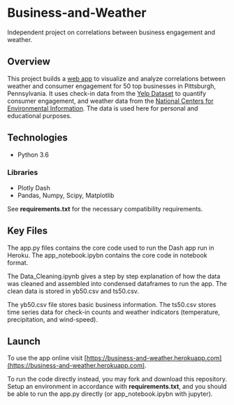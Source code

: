 # Business-and-Weather
Independent project on correlations between business engagement and weather.

## Overview 

This project builds a [web app](https://business-and-weather.herokuapp.com) to visualize and analyze correlations
between weather and consumer engagement for 50 top businesses in Pittsburgh, Pennsylvania. It uses check-in data
from the [Yelp Dataset](https://www.yelp.com/dataset) to quantify consumer engagement, and weather data from the
[National Centers for Environmental Information](https://www.ncdc.noaa.gov/data-access/). The data is used here
for personal and educational purposes. 

## Technologies 

* Python 3.6

### Libraries

* Plotly Dash
* Pandas, Numpy, Scipy, Matplotlib

See __requirements.txt__ for the necessary compatibility requirements.  

## Key Files

The app.py files contains the core code used to run the Dash app run in Heroku. The app_notebook.ipybn 
contains the core code in notebook format.

The Data_Cleaning.ipynb gives a step by step explanation of how the data was cleaned and assembled into condensed 
dataframes to run the app. The clean data is stored in yb50.csv and ts50.csv.

The yb50.csv file stores basic business information. The ts50.csv stores time series data for check-in counts 
and weather indicators (temperature, precipitation, and wind-speed).

## Launch

To use the app online visit [https://business-and-weather.herokuapp.com](https://business-and-weather.herokuapp.com).

To run the code directly instead, you may fork and download this repository. Setup an environment in accordance with __requirements.txt__, and you should be able to run the app.py directly (or app_notebook.ipybn with jupyter).
